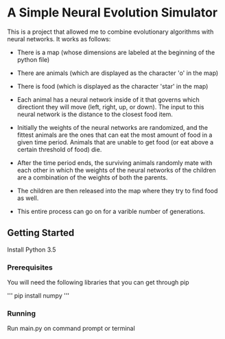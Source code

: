 # A Simple Neural Evolution Simulator

This is a project that allowed me to combine evolutionary algorithms with neural networks. It works as follows: 

- There is a map (whose dimensions are labeled at the beginning of the python file)

- There are animals (which are displayed as the character 'o' in the map)

- There is food (which is displayed as the character 'star' in the map)

- Each animal has a neural network inside of it that governs which directiont they will move (left, right, up, or down). The input to this neural network is the distance to the closest food item.

- Initially the weights of the neural networks are randomized, and the fittest animals are the ones that can eat the most amount of food in a given time period. Animals that are unable to get food (or eat above a certain threshold of food) die.

- After the time period ends, the surviving animals randomly mate with each other in which the weights of the neural networks of the children are a combination of the weights of both the parents.

- The children are then released into the map where they try to find food as well.

- This entire process can go on for a varible number of generations.

## Getting Started

Install Python 3.5

### Prerequisites

You will need the following libraries that you can get through pip

'''
pip install numpy
'''

### Running

Run main.py on command prompt or terminal

